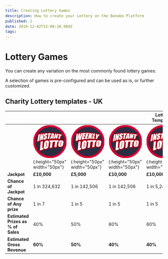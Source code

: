 ```yaml
---
title: Creating Lottery Games
description: How to create your Lottery on the Bonobo Platform
published: 1
date: 2019-12-02T15:09:10.909Z
tags: 
---
```


# Lottery Games

You can create any variation on the most commonly found lottery games. 

A selection of games is pre-configured and can be used as is, or further customized.


## Charity Lottery templates - UK



|  |   | |   | Lottery Templates| 
| ------ | ------ | ------ | ------ | ------ | 
| | ![Instant Lotto](/uploads/instant-lotto.png "Instant Lotto"){:height="50px" width="50px"} | ![Weekly Lotto](/uploads/weekly-lotto.png "Weekly Lotto"){:height="50px" width="50px"} | ![Instant Lotto](/uploads/instant-lotto.png "Instant Lotto"){:height="50px" width="50px"} |![Instant Lotto](/uploads/instant-lotto.png "Instant Lotto"){:height="50px" width="50px"} |
| **Jackpot** | **£10,000** | **£5,000** | **£10,000** | **£10,000** | 
| **Chance of Jackpot** | 1 in 324,632   | 1 in 142,506  | 1 in 142,506  |  1 in 5,245,786| 
| **Chance of Any prize** | 1 in 7   | 1 in 5 | 1 in 5  | 1 in 5   | 
| **Estimated Prizes as % of Sales**| 40%  | 50%   | 60%   |  60%   | 
| **Estimated Gross Revenue** | **60%**   | **50%**  | **40%**   | **40%**   | 











